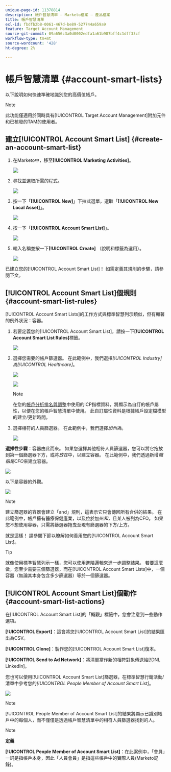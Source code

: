 ```yaml
---
unique-page-id: 11378814
description: 帳戶智慧清單 — Marketo檔案 — 產品檔案
title: 帳戶智慧清單
exl-id: fbdfb2b8-0061-467d-be89-527744a659a9
feature: Target Account Management
source-git-commit: 09a656c3a0d0002edfa1a61b987bff4c1dff33cf
workflow-type: tm+mt
source-wordcount: '428'
ht-degree: 2%

---
```


# 帳戶智慧清單 {#account-smart-lists}

以下說明如何快速準確地識別您的高價值帳戶。

>[!NOTE]
>
>此功能僅適用於同時具有[!UICONTROL Target Account Management]附加元件和已核發的TAM的使用者。

## 建立[!UICONTROL Account Smart List] {#create-an-account-smart-list}

1. 在Marketo中，移至&#x200B;**[!UICONTROL Marketing Activities]**。

   ![](assets/account-smart-lists-1.png)

1. 尋找並選取所需的程式。

   ![](assets/account-smart-lists-2.png)

1. 按一下「**[!UICONTROL New]**」下拉式選單，選取「**[!UICONTROL New Local Asset]**」。

   ![](assets/account-smart-lists-3.png)

1. 按一下「**[!UICONTROL Account Smart List]**」。

   ![](assets/account-smart-lists-4.png)

1. 輸入名稱並按一下&#x200B;**[!UICONTROL Create]** （說明和標籤為選用）。

   ![](assets/account-smart-lists-5.png)

已建立您的[!UICONTROL Account Smart List]！ 如需定義其規則的步驟，請參閱下文。

## [!UICONTROL Account Smart List]個規則 {#account-smart-list-rules}

[!UICONTROL Account Smart Lists]的工作方式與標準智慧列示類似，但有顯著的例外狀況：容器。

1. 若要定義您的[!UICONTROL Account Smart List]，請按一下&#x200B;**[!UICONTROL Account Smart List Rules]**&#x200B;標籤。

   ![](assets/account-smart-lists-6.png)

1. 選擇您需要的帳戶篩選器。 在此範例中，我們選擇&#x200B;_[!UICONTROL Industry]為[!UICONTROL Healthcare]_。

   ![](assets/account-smart-lists-7.png)

   ![](assets/account-smart-lists-8.png)

   >[!NOTE]
   >
   >在您的[帳戶分析排名與調整](/help/marketo/product-docs/target-account-management/account-profiling/account-profiling-ranking-and-tuning.md)中使用的ICP指標資料，將顯示為自訂的帳戶屬性，以便在您的帳戶智慧清單中使用。 此自訂屬性資料是根據帳戶設定檔模型的建立/更新時間。

1. 選擇相符的人員篩選器。 在此範例中，我們選擇&#x200B;_加州為_。

   ![](assets/account-smart-lists-9.png)

**選擇性步驟**：容器由此而來。 如果您選擇其他相符人員篩選器，您可以將它拖放到第一個篩選器下方，或將&#x200B;_放在_&#x200B;中，以建立容器。 在此範例中，我們透過新增&#x200B;_職稱是CFO_&#x200B;來建立容器。

![](assets/account-smart-lists-10.png)

以下是容器的外觀。

![](assets/account-smart-lists-11.png)

>[!NOTE]
>
>建立篩選器的容器會建立「and」規則，這表示它只會傳回所有合併的結果。 在此範例中，帳戶擁有醫療保健產業，以及位於加州&#x200B;_和_，且某人被列為CFO。 如果您不想使用容器，只需將篩選器拖曳至現有篩選器的下方/上方。

就是這樣！ 請參閱下節以瞭解如何善用您的[!UICONTROL Account Smart List]。

>[!TIP]
>
>就像使用標準智慧列示一樣，您可以使用進階邏輯來進一步調整結果。 若要這麼做，您至少需要三個篩選器，而在[!UICONTROL Account Smart Lists]中，一個容器（無論其本身包含多少篩選器）等於一個篩選器。

## [!UICONTROL Account Smart List]個動作 {#account-smart-list-actions}

在[!UICONTROL Account Smart List]的「概觀」標籤中，您會注意到一些動作選項。

**[!UICONTROL Export]**：這會將您[!UICONTROL Account Smart List]的結果匯出為CSV。

**[!UICONTROL Clone]**：製作您的[!UICONTROL Account Smart List]復本。

**[!UICONTROL Send to Ad Network]**：將清單當作新的相符對象傳送給[!DNL LinkedIn]。

您也可以使用[!UICONTROL Account Smart List]篩選器，在標準智慧行銷活動/清單中參考您的&#x200B;_[!UICONTROL People Member of Account Smart List]_。

![](assets/account-smart-lists-12.png)

>[!NOTE]
>
>[!UICONTROL People Member of Account Smart List]的結果將顯示已識別帳戶中的每個人，而不僅僅是透過帳戶智慧清單中的相符人員篩選器找到的人。

>[!NOTE]
>
>**定義**
>
>**[!UICONTROL People Member of Account Smart List]**：在此案例中，「會員」一詞是指帳戶本身，因此「人員會員」是指這些帳戶中的實際人員(Marketo記錄)。
